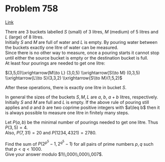 # Problem 758

[Link](https://projecteuler.net/problem=758)

There are 3 buckets labelled $S$ (small) of 3 litres, $M$ (medium) of 5 litres and $L$ (large) of 8 litres.  
Initially $S$ and $M$ are full of water and $L$ is empty. By pouring water between the buckets exactly one litre of water can be measured.  
Since there is no other way to measure, once a pouring starts it cannot stop until either the source bucket is empty or the destination bucket is full.  
At least four pourings are needed to get one litre: 

$(3,5,0)\\xrightarrow{M\\to L} (3,0,5) \\xrightarrow{S\\to M} (0,3,5) \\xrightarrow{L\\to S}(3,3,2) \\xrightarrow{S\\to M}(1,5,2)$

After these operations, there is exactly one litre in bucket $S$. 

In general the sizes of the buckets $S, M, L$ are $a$, $b$, $a + b$ litres, respectively. Initially $S$ and $M$ are full and $L$ is empty. If the above rule of pouring still applies and $a$ and $b$ are two coprime positive integers with $a\\leq b$ then it is always possible to measure one litre in finitely many steps. 

Let $P(a,b)$ be the minimal number of pourings needed to get one litre. Thus $P(3,5)=4$.  
Also, $P(7, 31)=20$ and $P(1234, 4321)=2780$. 

Find the sum of $P(2^{p^5}-1, 2^{q^5}-1)$ for all pairs of prime numbers $p,q$ such that $p < q < 1000$.  
Give your answer modulo $1\\,000\\,000\\,007$.
